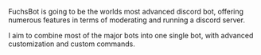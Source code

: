FuchsBot is going to be the worlds most advanced discord bot, offering numerous features in terms of moderating and running a discord server.

I aim to combine most of the major bots into one single bot, with advanced customization and custom commands.